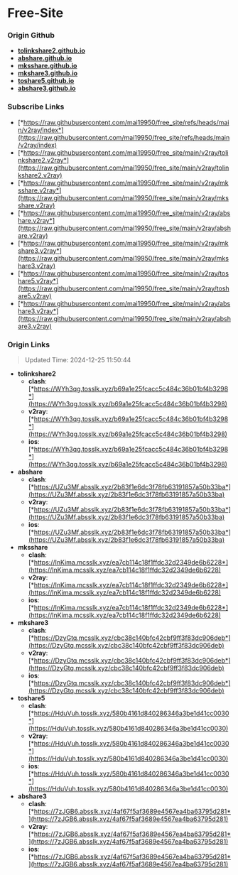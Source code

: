 # Free-Site

### Origin Github

- [**tolinkshare2.github.io**](https://github.com/tolinkshare2/tolinkshare2.github.io)
- [**abshare.github.io**](https://github.com/abshare/abshare.github.io)
- [**mksshare.github.io**](https://github.com/mksshare/mksshare.github.io)
- [**mkshare3.github.io**](https://github.com/mkshare3/mkshare3.github.io)
- [**toshare5.github.io**](https://github.com/toshare5/toshare5.github.io)
- [**abshare3.github.io**](https://github.com/abshare3/abshare3.github.io)

### Subscribe Links

- [*https://raw.githubusercontent.com/mai19950/free_site/refs/heads/main/v2ray/index*](https://raw.githubusercontent.com/mai19950/free_site/refs/heads/main/v2ray/index)
- [*https://raw.githubusercontent.com/mai19950/free_site/main/v2ray/tolinkshare2.v2ray*](https://raw.githubusercontent.com/mai19950/free_site/main/v2ray/tolinkshare2.v2ray)
- [*https://raw.githubusercontent.com/mai19950/free_site/main/v2ray/mksshare.v2ray*](https://raw.githubusercontent.com/mai19950/free_site/main/v2ray/mksshare.v2ray)
- [*https://raw.githubusercontent.com/mai19950/free_site/main/v2ray/abshare.v2ray*](https://raw.githubusercontent.com/mai19950/free_site/main/v2ray/abshare.v2ray)
- [*https://raw.githubusercontent.com/mai19950/free_site/main/v2ray/mkshare3.v2ray*](https://raw.githubusercontent.com/mai19950/free_site/main/v2ray/mkshare3.v2ray)
- [*https://raw.githubusercontent.com/mai19950/free_site/main/v2ray/toshare5.v2ray*](https://raw.githubusercontent.com/mai19950/free_site/main/v2ray/toshare5.v2ray)
- [*https://raw.githubusercontent.com/mai19950/free_site/main/v2ray/abshare3.v2ray*](https://raw.githubusercontent.com/mai19950/free_site/main/v2ray/abshare3.v2ray)

### Origin Links

> Updated Time: 2024-12-25 11:50:44

- **tolinkshare2**
  - **clash**: [*https://WYh3qg.tosslk.xyz/b69a1e25fcacc5c484c36b01bf4b3298*](https://WYh3qg.tosslk.xyz/b69a1e25fcacc5c484c36b01bf4b3298)
  - **v2ray**: [*https://WYh3qg.tosslk.xyz/b69a1e25fcacc5c484c36b01bf4b3298*](https://WYh3qg.tosslk.xyz/b69a1e25fcacc5c484c36b01bf4b3298)
  - **ios**: [*https://WYh3qg.tosslk.xyz/b69a1e25fcacc5c484c36b01bf4b3298*](https://WYh3qg.tosslk.xyz/b69a1e25fcacc5c484c36b01bf4b3298)
- **abshare**
  - **clash**: [*https://UZu3Mf.absslk.xyz/2b83f1e6dc3f78fb63191857a50b33ba*](https://UZu3Mf.absslk.xyz/2b83f1e6dc3f78fb63191857a50b33ba)
  - **v2ray**: [*https://UZu3Mf.absslk.xyz/2b83f1e6dc3f78fb63191857a50b33ba*](https://UZu3Mf.absslk.xyz/2b83f1e6dc3f78fb63191857a50b33ba)
  - **ios**: [*https://UZu3Mf.absslk.xyz/2b83f1e6dc3f78fb63191857a50b33ba*](https://UZu3Mf.absslk.xyz/2b83f1e6dc3f78fb63191857a50b33ba)
- **mksshare**
  - **clash**: [*https://InKima.mcsslk.xyz/ea7cb114c18f1ffdc32d2349de6b6228*](https://InKima.mcsslk.xyz/ea7cb114c18f1ffdc32d2349de6b6228)
  - **v2ray**: [*https://InKima.mcsslk.xyz/ea7cb114c18f1ffdc32d2349de6b6228*](https://InKima.mcsslk.xyz/ea7cb114c18f1ffdc32d2349de6b6228)
  - **ios**: [*https://InKima.mcsslk.xyz/ea7cb114c18f1ffdc32d2349de6b6228*](https://InKima.mcsslk.xyz/ea7cb114c18f1ffdc32d2349de6b6228)
- **mkshare3**
  - **clash**: [*https://DzyGtq.mcsslk.xyz/cbc38c140bfc42cbf9ff3f83dc906deb*](https://DzyGtq.mcsslk.xyz/cbc38c140bfc42cbf9ff3f83dc906deb)
  - **v2ray**: [*https://DzyGtq.mcsslk.xyz/cbc38c140bfc42cbf9ff3f83dc906deb*](https://DzyGtq.mcsslk.xyz/cbc38c140bfc42cbf9ff3f83dc906deb)
  - **ios**: [*https://DzyGtq.mcsslk.xyz/cbc38c140bfc42cbf9ff3f83dc906deb*](https://DzyGtq.mcsslk.xyz/cbc38c140bfc42cbf9ff3f83dc906deb)
- **toshare5**
  - **clash**: [*https://HduVuh.tosslk.xyz/580b4161d840286346a3be1d41cc0030*](https://HduVuh.tosslk.xyz/580b4161d840286346a3be1d41cc0030)
  - **v2ray**: [*https://HduVuh.tosslk.xyz/580b4161d840286346a3be1d41cc0030*](https://HduVuh.tosslk.xyz/580b4161d840286346a3be1d41cc0030)
  - **ios**: [*https://HduVuh.tosslk.xyz/580b4161d840286346a3be1d41cc0030*](https://HduVuh.tosslk.xyz/580b4161d840286346a3be1d41cc0030)
- **abshare3**
  - **clash**: [*https://7zJGB6.absslk.xyz/4af67f5af3689e4567ea4ba63795d281*](https://7zJGB6.absslk.xyz/4af67f5af3689e4567ea4ba63795d281)
  - **v2ray**: [*https://7zJGB6.absslk.xyz/4af67f5af3689e4567ea4ba63795d281*](https://7zJGB6.absslk.xyz/4af67f5af3689e4567ea4ba63795d281)
  - **ios**: [*https://7zJGB6.absslk.xyz/4af67f5af3689e4567ea4ba63795d281*](https://7zJGB6.absslk.xyz/4af67f5af3689e4567ea4ba63795d281)
